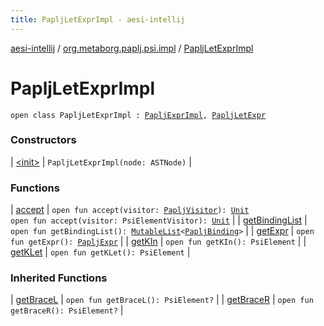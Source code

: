 ```yaml
---
title: PapljLetExprImpl - aesi-intellij
---
```


[aesi-intellij](../../index.html) / [org.metaborg.paplj.psi.impl](../index.html) / [PapljLetExprImpl](.)

# PapljLetExprImpl

`open class PapljLetExprImpl : `[`PapljExprImpl`](../-paplj-expr-impl/index.html)`, `[`PapljLetExpr`](../../org.metaborg.paplj.psi/-paplj-let-expr/index.html)

### Constructors

| [&lt;init&gt;](-init-.html) | `PapljLetExprImpl(node: ASTNode)` |

### Functions

| [accept](accept.html) | `open fun accept(visitor: `[`PapljVisitor`](../../org.metaborg.paplj.psi/-paplj-visitor/index.html)`): `[`Unit`](https://kotlinlang.org/api/latest/jvm/stdlib/kotlin/-unit/index.html)<br>`open fun accept(visitor: PsiElementVisitor): `[`Unit`](https://kotlinlang.org/api/latest/jvm/stdlib/kotlin/-unit/index.html) |
| [getBindingList](get-binding-list.html) | `open fun getBindingList(): `[`MutableList`](https://kotlinlang.org/api/latest/jvm/stdlib/kotlin.collections/-mutable-list/index.html)`<`[`PapljBinding`](../../org.metaborg.paplj.psi/-paplj-binding/index.html)`>` |
| [getExpr](get-expr.html) | `open fun getExpr(): `[`PapljExpr`](../../org.metaborg.paplj.psi/-paplj-expr/index.html) |
| [getKIn](get-k-in.html) | `open fun getKIn(): PsiElement` |
| [getKLet](get-k-let.html) | `open fun getKLet(): PsiElement` |

### Inherited Functions

| [getBraceL](../-paplj-expr-impl/get-brace-l.html) | `open fun getBraceL(): PsiElement?` |
| [getBraceR](../-paplj-expr-impl/get-brace-r.html) | `open fun getBraceR(): PsiElement?` |

